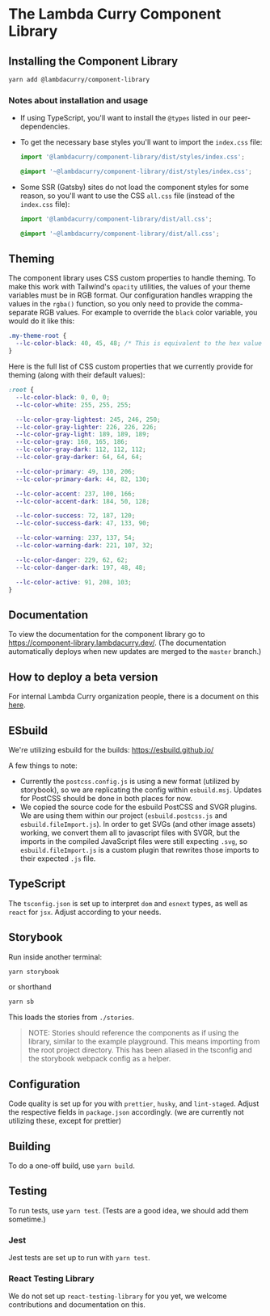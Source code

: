 # The Lambda Curry Component Library

## Installing the Component Library

```sh
yarn add @lambdacurry/component-library
```

### Notes about installation and usage

- If using TypeScript, you'll want to install the `@types` listed in our peer-dependencies.

- To get the necessary base styles you'll want to import the `index.css` file:

  ```js
  import '@lambdacurry/component-library/dist/styles/index.css';
  ```

  ```css
  @import '~@lambdacurry/component-library/dist/styles/index.css';
  ```

- Some SSR (Gatsby) sites do not load the component styles for some reason, so you'll want to use the CSS `all.css` file (instead of the `index.css` file):

  ```js
  import '@lambdacurry/component-library/dist/all.css';
  ```

  ```css
  @import '~@lambdacurry/component-library/dist/all.css';
  ```

## Theming

The component library uses CSS custom properties to handle theming. To make this work with Tailwind's `opacity` utilities, the values of your theme variables must be in RGB format. Our configuration handles wrapping the values in the `rgba()` function, so you only need to provide the comma-separate RGB values. For example to override the `black` color variable, you would do it like this:

```css
.my-theme-root {
  --lc-color-black: 40, 45, 48; /* This is equivalent to the hex value #282D30 */
}
```

Here is the full list of CSS custom properties that we currently provide for theming (along with their default values):

```css
:root {
  --lc-color-black: 0, 0, 0;
  --lc-color-white: 255, 255, 255;

  --lc-color-gray-lightest: 245, 246, 250;
  --lc-color-gray-lighter: 226, 226, 226;
  --lc-color-gray-light: 189, 189, 189;
  --lc-color-gray: 160, 165, 186;
  --lc-color-gray-dark: 112, 112, 112;
  --lc-color-gray-darker: 64, 64, 64;

  --lc-color-primary: 49, 130, 206;
  --lc-color-primary-dark: 44, 82, 130;

  --lc-color-accent: 237, 100, 166;
  --lc-color-accent-dark: 184, 50, 128;

  --lc-color-success: 72, 187, 120;
  --lc-color-success-dark: 47, 133, 90;

  --lc-color-warning: 237, 137, 54;
  --lc-color-warning-dark: 221, 107, 32;

  --lc-color-danger: 229, 62, 62;
  --lc-color-danger-dark: 197, 48, 48;

  --lc-color-active: 91, 208, 103;
}
```

## Documentation

To view the documentation for the component library go to https://component-library.lambdacurry.dev/. (The documentation automatically deploys when new updates are merged to the `master` branch.)

## How to deploy a beta version

For internal Lambda Curry organization people, there is a document on this [here](https://lambdacurry.atlassian.net/wiki/spaces/LC/pages/1006272513/Publishing+a+beta+NPM+Package).

## ESbuild

We're utilizing esbuild for the builds: https://esbuild.github.io/

A few things to note:

- Currently the `postcss.config.js` is using a new format (utilized by storybook), so we are replicating the config within `esbuild.msj`. Updates for PostCSS should be done in both places for now.
- We copied the source code for the esbuild PostCSS and SVGR plugins. We are using them within our project (`esbuild.postcss.js` and `esbuild.fileImport.js`). In order to get SVGs (and other image assets) working, we convert them all to javascript files with SVGR, but the imports in the compiled JavaScript files were still expecting `.svg`, so `esbuild.fileImport.js` is a custom plugin that rewrites those imports to their expected `.js` file.

## TypeScript

The `tsconfig.json` is set up to interpret `dom` and `esnext` types, as well as `react` for `jsx`. Adjust according to your needs.

## Storybook

Run inside another terminal:

```bash
yarn storybook
```

or shorthand

```bash
yarn sb
```

This loads the stories from `./stories`.

> NOTE: Stories should reference the components as if using the library, similar to the example playground. This means importing from the root project directory. This has been aliased in the tsconfig and the storybook webpack config as a helper.

## Configuration

Code quality is set up for you with `prettier`, `husky`, and `lint-staged`. Adjust the respective fields in `package.json` accordingly.
(we are currently not utilizing these, except for prettier)

## Building

To do a one-off build, use `yarn build`.

## Testing

To run tests, use `yarn test`. (Tests are a good idea, we should add them sometime.)

### Jest

Jest tests are set up to run with `yarn test`.

### React Testing Library

We do not set up `react-testing-library` for you yet, we welcome contributions and documentation on this.
